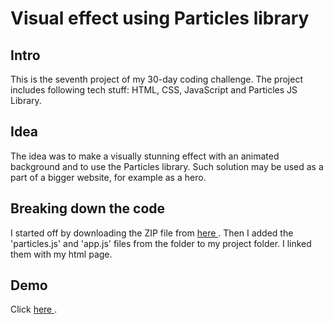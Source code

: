 # Visual effect using Particles library

## Intro
This is the seventh project of my 30-day coding challenge. The project includes following tech stuff: HTML, CSS, JavaScript and Particles JS Library.

## Idea
The idea was to make a visually stunning effect with an animated background and to use the Particles library. Such solution may be used as a part of a bigger website, for example as a hero.

## Breaking down the code
I started off by downloading the ZIP file from <a href="https://github.com/VincentGarreau/particles.js/"> here </a>.
Then I added the 'particles.js' and 'app.js' files from the folder to my project folder. I linked them with my html page. 

## Demo
Click <a href="https://coruscating-duckanoo-6f9f91.netlify.app/"> here </a>.